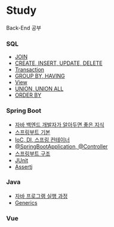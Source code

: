 # Study
Back-End 공부
<br>

### SQL
- [JOIN](https://github.com/SeJin4019/Study/blob/main/SQL/JOIN.md)
- [CREATE, INSERT, UPDATE, DELETE](https://github.com/SeJin4019/Study/blob/main/SQL/CREATE%2C%20INSERT%2C%20UPDATE%2C%20DELETE.md)
- [Transaction](https://github.com/SeJin4019/Study/blob/main/SQL/Transaction.md)
- [GROUP BY, HAVING](https://github.com/SeJin4019/Study/blob/main/SQL/%EA%B7%B8%EB%A3%B9%ED%95%A8%EC%88%98.md)
- [View](https://github.com/SeJin4019/Study/blob/main/SQL/View.md)
- [UNION, UNION ALL](https://github.com/SeJin4019/Study/blob/main/SQL/UNION%2C%20UNION%20ALL.md)
- [ORDER BY](https://github.com/SeJin4019/Study/blob/main/SQL/ORDER%20BY.md)

### Spring Boot
- [자바 백엔드 개발자가 알아두면 좋은 지식](https://github.com/SeJin4019/Study/blob/main/SpringBoot/%EC%9E%90%EB%B0%94%20%EB%B0%B1%EC%97%94%EB%93%9C%20%EA%B0%9C%EB%B0%9C%EC%9E%90%EA%B0%80%20%EC%95%8C%EC%95%84%EB%91%90%EB%A9%B4%20%EC%A2%8B%EC%9D%80%20%EC%A7%80%EC%8B%9D.md)
- [스프링부트 기본](https://github.com/SeJin4019/Study/blob/main/SpringBoot/%EC%8A%A4%ED%94%84%EB%A7%81%EB%B6%80%ED%8A%B8%20%EA%B8%B0%EB%B3%B8.md)
- [IoC, DI, 스프링 컨테이너](https://github.com/SeJin4019/Study/blob/main/SpringBoot/IoC%2C%20DI%2C%20%EC%8A%A4%ED%94%84%EB%A7%81%20%EC%BB%A8%ED%85%8C%EC%9D%B4%EB%84%88.md)
- [@SpringBootApplication, @Controller](https://github.com/SeJin4019/Study/blob/main/SpringBoot/%40SpringBootApplication%2C%20%40Controller.md)
- [스프링부트 구조](https://github.com/SeJin4019/Study/blob/main/SpringBoot/%EC%8A%A4%ED%94%84%EB%A7%81%EB%B6%80%ED%8A%B8%20%EA%B5%AC%EC%A1%B0.md)
- [JUnit](https://github.com/SeJin4019/Study/blob/main/SpringBoot/JUnit.md)
- [Assertj](https://github.com/SeJin4019/Study/blob/main/SpringBoot/AssertJ.md)

### Java
- [자바 프로그램 실행 과정](https://github.com/SeJin4019/Study/blob/main/JAVA/TCP%20School/%EC%9E%90%EB%B0%94%20%ED%94%84%EB%A1%9C%EA%B7%B8%EB%9E%98%EB%B0%8D.md)
- [Generics](https://github.com/SeJin4019/Study/blob/main/JAVA/Generics.md)

### Vue
